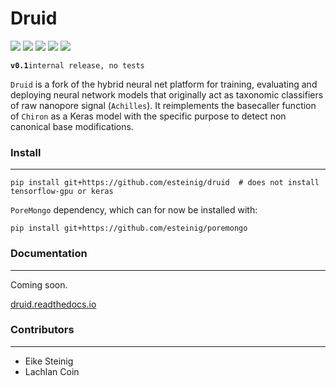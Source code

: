 # Druid

![](https://img.shields.io/badge/tf--gpu-1.12.0-blue.svg)
![](https://img.shields.io/badge/keras-2.1.6-blue.svg)
![](https://img.shields.io/badge/docs-latest-green.svg)
![](https://img.shields.io/badge/preprint-soon-green.svg)
![](https://img.shields.io/badge/lifecycle-experimental-orange.svg)

 **`v0.1`**`internal release, no tests`

`Druid` is a fork of the hybrid neural net platform for training, evaluating and deploying neural network models that originally act as taxonomic classifiers of raw nanopore signal (`Achilles`). It reimplements the basecaller function of `Chiron` as a Keras model with the specific purpose to detect non canonical base modifications.

### Install
---

```
pip install git+https://github.com/esteinig/druid  # does not install tensorflow-gpu or keras
```

`PoreMongo` dependency, which can for now be installed with:

```
pip install git+https://github.com/esteinig/poremongo
```

### Documentation
---

Coming soon.

[druid.readthedocs.io](https://druid.readthedocs.io)

### Contributors
---

* Eike Steinig
* Lachlan Coin
